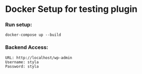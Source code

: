 # Docker Setup for testing plugin

### Run setup:

    docker-compose up --build

### Backend Access:

    URL: http://localhost/wp-admin
    Username: styla
    Password: styla
